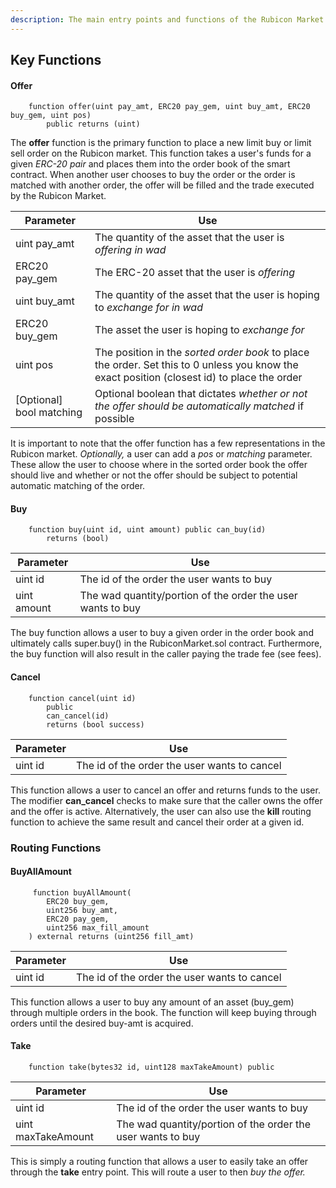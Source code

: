 ```yaml
---
description: The main entry points and functions of the Rubicon Market contract
---
```


## Key Functions

#### Offer

```
    function offer(uint pay_amt, ERC20 pay_gem, uint buy_amt, ERC20 buy_gem, uint pos) 
        public returns (uint)
```

The **offer** function is the primary function to place a new limit buy or limit sell order on the Rubicon market. This function takes a user's funds for a given _ERC-20 pair_ and places them into the order book of the smart contract. When another user chooses to buy the order or the order is matched with another order, the offer will be filled and the trade executed by the Rubicon Market.

| Parameter                 | Use                                                                                                                                          |
| ------------------------- | -------------------------------------------------------------------------------------------------------------------------------------------- |
| uint pay\_amt             | The quantity of the asset that the user is _offering in wad_                                                                                 |
| ERC20 pay\_gem            | The ERC-20 asset that the user is _offering_                                                                                                 |
| uint buy\_amt             | The quantity of the asset that the user is hoping to _exchange for in wad_                                                                   |
| ERC20 buy\_gem            | The asset the user is hoping to _exchange for_                                                                                               |
| uint pos                  | The position in the _sorted order book_ to place the order. Set this to 0 unless you know the exact position (closest id) to place the order |
| \[Optional] bool matching | Optional boolean that dictates _whether or not the offer should be automatically matched_ if possible                                        |

It is important to note that the offer function has a few representations in the Rubicon market. _Optionally,_ a user can add a _pos_ or _matching_ parameter. These allow the user to choose where in the sorted order book the offer should live and whether or not the offer should be subject to potential automatic matching of the order.

#### Buy

```
    function buy(uint id, uint amount) public can_buy(id) 
        returns (bool)
```

| Parameter   | Use                                                          |
| ----------- | ------------------------------------------------------------ |
| uint id     | The id of the order the user wants to buy                    |
| uint amount | The wad quantity/portion of the order the user wants to buy  |

The buy function allows a user to buy a given order in the order book and ultimately calls super.buy() in the RubiconMarket.sol contract. Furthermore, the buy function will also result in the caller paying the trade fee (see fees).

#### Cancel

```
    function cancel(uint id)
        public
        can_cancel(id)
        returns (bool success)
```

| Parameter | Use                                          |
| --------- | -------------------------------------------- |
| uint id   | The id of the order the user wants to cancel |

This function allows a user to cancel an offer and returns funds to the user. The modifier **can\_cancel** checks to make sure that the caller owns the offer and the offer is active. Alternatively, the user can also use the **kill** routing function to achieve the same result and cancel their order at a given id.

### Routing Functions

#### BuyAllAmount

```
     function buyAllAmount(
        ERC20 buy_gem,
        uint256 buy_amt,
        ERC20 pay_gem,
        uint256 max_fill_amount
    ) external returns (uint256 fill_amt)
```

| Parameter | Use                                          |
| --------- | -------------------------------------------- |
| uint id   | The id of the order the user wants to cancel |

This function allows a user to buy any amount of an asset (buy\_gem) through multiple orders in the book. The function will keep buying through orders until the desired buy-amt is acquired.

#### Take

```
    function take(bytes32 id, uint128 maxTakeAmount) public
```

| Parameter          | Use                                                          |
| ------------------ | ------------------------------------------------------------ |
| uint id            | The id of the order the user wants to buy                    |
| uint maxTakeAmount | The wad quantity/portion of the order the user wants to buy  |

This is simply a routing function that allows a user to easily take an offer through the **take** entry point. This will route a user to then _buy the offer._
